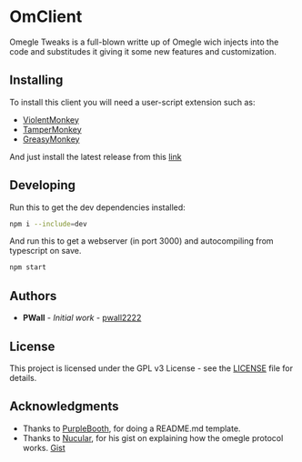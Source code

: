 # OmClient

Omegle Tweaks is a full-blown writte up of Omegle wich injects into the code and substitudes it giving it some new features and customization.

## Installing

To install this client you will need a user-script extension such as:

- [ViolentMonkey](https://violentmonkey.github.io/)
- [TamperMonkey](https://www.tampermonkey.net/index.php)
- [GreasyMonkey](https://addons.mozilla.org/en-US/firefox/addon/greasemonkey/)

And just install the latest release from this [link](https://github.com/FlowerAce/OmClient-dist/raw/main/javascript/omclient.user.js)

## Developing

Run this to get the dev dependencies installed:

```bash
npm i --include=dev
```

And run this to get a webserver (in port 3000) and autocompiling from typescript on save.

```bash
npm start
```

## Authors

- **PWall** - _Initial work_ - [pwall2222](https://github.com/pwall2222)

## License

This project is licensed under the GPL v3 License - see the [LICENSE](LICENSE) file for details.

## Acknowledgments

- Thanks to [PurpleBooth](https://github.com/PurpleBooth), for doing a README.md template.
- Thanks to [Nucular](https://github.com/nucular), for his gist on explaining how the omegle protocol works. [Gist](https://gist.github.com/nucular/e19264af8d7fc8a26ece)
